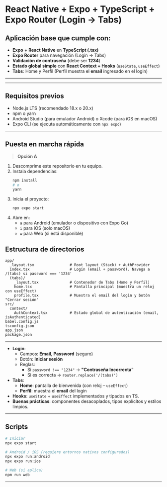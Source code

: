 # React Native + Expo + TypeScript + Expo Router (Login -> Tabs)

## Aplicación base que cumple con:
- **Expo** + **React Native** en **TypeScript (.tsx)**
- **Expo Router** para navegación (Login -> Tabs)
- **Validación de contraseña** (debe ser **1234**)
- **Estado global simple** con **React Context + Hooks** (`useState`, `useEffect`)
- **Tabs**: Home y Perfil (Perfil muestra el **email** ingresado en el login)

---


---

## Requisitos previos
- Node.js LTS (recomendado 18.x o 20.x)
- npm o yarn
- Android Studio (para emulador Android) o Xcode (para iOS en macOS)
- Expo CLI (se ejecuta automáticamente con `npx expo`)

---

## Puesta en marcha rápida

> **Opción A**
1. Descomprime este repositorio en tu equipo.
2. Instala dependencias:
   ```bash
   npm install
   # o
   yarn
   ```
3. Inicia el proyecto:
   ```bash
   npx expo start
   ```
4. Abre en:
   - `a` para Android (emulador o dispositivo con Expo Go)
   - `i` para iOS (solo macOS)
   - `w` para Web (si está disponible)


## Estructura de directorios

```text
app/
  _layout.tsx                # Root layout (Stack) + AuthProvider
  index.tsx                  # Login (email + password). Navega a /(tabs) si password === '1234'
  (tabs)/
    _layout.tsx              # Contenedor de Tabs (Home y Perfil)
    home.tsx                 # Pantalla principal (muestra un reloj con useEffect)
    profile.tsx              # Muestra el email del login y botón "Cerrar sesión"
src/
  context/
    AuthContext.tsx          # Estado global de autenticación (email, isAuthenticated)
babel.config.js
tsconfig.json
app.json
package.json
```

---


- **Login**:
  - Campos: **Email**, **Password** (seguro)
  - Botón: **Iniciar sesión**
  - Reglas:
    - Si `password !== "1234"` → **"Contraseña Incorrecta"**
    - Si es correcta → `router.replace('/(tabs)')`
- **Tabs**:
  - **Home**: pantalla de bienvenida (con reloj – `useEffect`)
  - **Perfil**: muestra el **email** del login
- **Hooks**: `useState` + `useEffect` implementados y tipados en TS.
- **Buenas prácticas**: componentes desacoplados, tipos explícitos y estilos limpios.

---


## Scripts

```bash
# Iniciar
npx expo start

# Android / iOS (requiere entornos nativos configurados)
npx expo run:android
npx expo run:ios

# Web (si aplica)
npm run web
```

---

